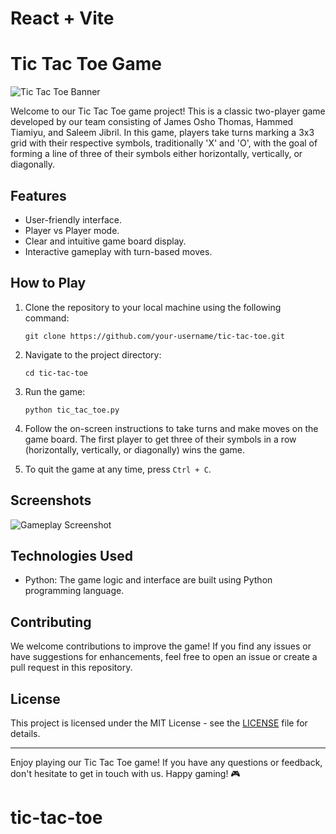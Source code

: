 # React + Vite

# Tic Tac Toe Game

![Tic Tac Toe Banner](banner.png)

Welcome to our Tic Tac Toe game project! This is a classic two-player game developed by our team consisting of James Osho Thomas, Hammed Tiamiyu, and Saleem Jibril. In this game, players take turns marking a 3x3 grid with their respective symbols, traditionally 'X' and 'O', with the goal of forming a line of three of their symbols either horizontally, vertically, or diagonally.

## Features

- User-friendly interface.
- Player vs Player mode.
- Clear and intuitive game board display.
- Interactive gameplay with turn-based moves.

## How to Play

1. Clone the repository to your local machine using the following command:
   
   ```
   git clone https://github.com/your-username/tic-tac-toe.git
   ```

2. Navigate to the project directory:
   
   ```
   cd tic-tac-toe
   ```

3. Run the game:
   
   ```
   python tic_tac_toe.py
   ```

4. Follow the on-screen instructions to take turns and make moves on the game board. The first player to get three of their symbols in a row (horizontally, vertically, or diagonally) wins the game.

5. To quit the game at any time, press `Ctrl + C`.

## Screenshots

![Gameplay Screenshot](screenshot.png)

## Technologies Used

- Python: The game logic and interface are built using Python programming language.

## Contributing

We welcome contributions to improve the game! If you find any issues or have suggestions for enhancements, feel free to open an issue or create a pull request in this repository.

## License

This project is licensed under the MIT License - see the [LICENSE](LICENSE) file for details.

---

Enjoy playing our Tic Tac Toe game! If you have any questions or feedback, don't hesitate to get in touch with us. Happy gaming! 🎮

# tic-tac-toe
